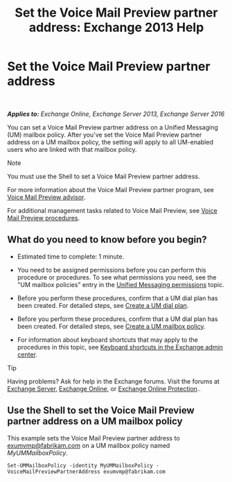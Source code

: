 ﻿---
title: 'Set the Voice Mail Preview partner address: Exchange 2013 Help'
TOCTitle: Set the Voice Mail Preview partner address
ms:assetid: 57fbed1e-1b14-4939-95e6-ef7c072f32a9
ms:mtpsurl: https://technet.microsoft.com/en-us/library/Ff630917(v=EXCHG.150)
ms:contentKeyID: 50873796
ms.date: 12/10/2017
mtps_version: v=EXCHG.150
---

# Set the Voice Mail Preview partner address

 

_**Applies to:** Exchange Online, Exchange Server 2013, Exchange Server 2016_


You can set a Voice Mail Preview partner address on a Unified Messaging (UM) mailbox policy. After you've set the Voice Mail Preview partner address on a UM mailbox policy, the setting will apply to all UM-enabled users who are linked with that mailbox policy.


> [!NOTE]
> You must use the Shell to set a Voice Mail Preview partner address.



For more information about the Voice Mail Preview partner program, see [Voice Mail Preview advisor](https://docs.microsoft.com/en-us/exchange/voice-mail-unified-messaging/set-up-client-voice-mail-features/voice-mail-preview-advisor).

For additional management tasks related to Voice Mail Preview, see [Voice Mail Preview procedures](voice-mail-preview-procedures-exchange-2013-help.md).

## What do you need to know before you begin?

  - Estimated time to complete: 1 minute.

  - You need to be assigned permissions before you can perform this procedure or procedures. To see what permissions you need, see the "UM mailbox policies" entry in the [Unified Messaging permissions](unified-messaging-permissions-exchange-2013-help.md) topic.

  - Before you perform these procedures, confirm that a UM dial plan has been created. For detailed steps, see [Create a UM dial plan](https://docs.microsoft.com/en-us/exchange/voice-mail-unified-messaging/connect-voice-mail-system/create-um-dial-plan).

  - Before you perform these procedures, confirm that a UM dial plan has been created. For detailed steps, see [Create a UM mailbox policy](https://docs.microsoft.com/en-us/exchange/voice-mail-unified-messaging/set-up-voice-mail/create-um-mailbox-policy).

  - For information about keyboard shortcuts that may apply to the procedures in this topic, see [Keyboard shortcuts in the Exchange admin center](keyboard-shortcuts-in-the-exchange-admin-center-exchange-online-protection-help.md).


> [!TIP]
> Having problems? Ask for help in the Exchange forums. Visit the forums at <A href="https://go.microsoft.com/fwlink/p/?linkid=60612">Exchange Server</A>, <A href="https://go.microsoft.com/fwlink/p/?linkid=267542">Exchange Online</A>, or <A href="https://go.microsoft.com/fwlink/p/?linkid=285351">Exchange Online Protection</A>..



## Use the Shell to set the Voice Mail Preview partner address on a UM mailbox policy

This example sets the Voice Mail Preview partner address to exumvmp@fabrikam.com on a UM mailbox policy named *MyUMMailboxPolicy*.

    Set-UMMailboxPolicy -identity MyUMMailboxPolicy -VoiceMailPreviewPartnerAddress exumvmp@fabrikam.com

